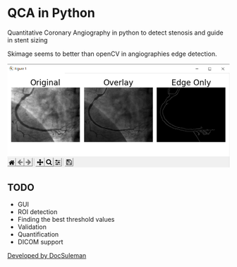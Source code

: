 # QCA in Python
Quantitative Coronary Angiography in python to detect stenosis and guide in stent sizing

Skimage seems to better than openCV in angiographies edge detection.

![Screenshot](/images/screenshot.png)


## TODO
* GUI
* ROI detection
* Finding the best threshold values
* Validation
* Quantification
* DICOM support

[Developed by DocSuleman](http://docsuleman.com)
